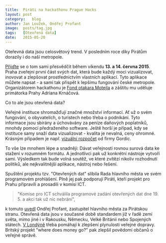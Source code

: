 ```yaml
---
title:	Piráti na hackathonu Prague Hacks
layout:	post
category:	blog
author:	Jan Loužek, Ondřej Profant
image:	posts/tag.jpg
tags:	[Otevřená data]
date:	2015-05-20
---
```


Oteřevná data jsou celosvětový trend. V posledním roce díky Pirátům dorazily i do naší metropole.

[Přijďte](http://praguehacks.cz) se o tom sami přesvědčit během víkendu **13. a 14. června 2015**. Praha zveřejní první část svých dat, která bude každý moci vizualizovat, inovovat a zlepšovat prostřednictvím vlastních aplikací. Tyto aplikace můžete napsat - a sami tak přispět k lepšímu fungování české metropole. Organizátorem hackathonu je [Fond otakara Motejla](http://motejl.cz) a záštitu mu uděluje primátorka Prahy Adriana Krnáčová. 

Co to ale jsou otevřená data? 

Veřejné instituce shromažďují značné množství informací. Ať už o svém fungování, o obyvatelích, o turistech nebo třeba o podnikání. Tyto informace jsou sbírány a úchovávány za peníze daňových poplatníků, mnohdy pomocí předraženého software. Ještě horší je případ, kdy se instituce samy snaží data vizualizovat - kvalita je nevalná, ceny ohromné. Krásným případem je např. [vizuální rozpočet](http://rozpocet.praha.eu/Navrh2015/) od firmy Gordic.

To vše lze mnohem lépe a snadněji: Dávat veřejnosti rovnou surová data ke stažení v rozumném formátu. A jednotlivci pak už konkrétní nástroje vytvoří sami. Výsledkem tak bude volná soutěž, ve které zvítězí nikoliv rozhodnutí politiků, ale nejkvalitnější aplikace, nástroj nebo řešení.

Spuštění projektu tzv. "Otevřených dat" slíbila Rada hlavního města ve svém programovém prohlášení. Plně jej pak podporují Piráti, kteří projekt pro Prahu připravili a prosadili v komisi ICT. 

> "Komise pro ICT schválila programové zadání otevřených dat dne 19. 5. a akci tak už nic nebrání",

k tomuto [uvedl](https://twitter.com/ondrej_profant/status/600658088543268865) Ondřej Profant, zastupitel hlavního města za Pirátskou stranu. Otevřená data jsou v současné době standardem již v řadě zemí světa, mimo jiné i v Rakousku, Německu, Velké Británii nebo Spojených státech. [V Londýně](http://data.london.gov.uk) třeba pomáhají k zlepšení plynulosti veřejné dopravy. Britský projekt "where does money go?" pak zlepšil povědomí občanů o veřejné správě. 



